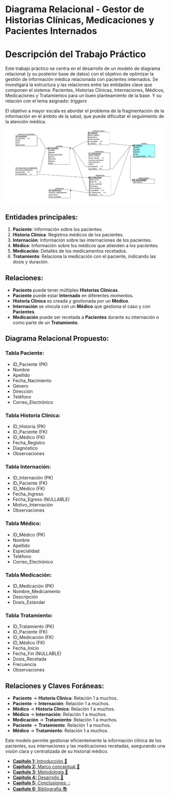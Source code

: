 # Diagrama Relacional - Gestor de Historias Clínicas, Medicaciones y Pacientes Internados

# Descripción del Trabajo Práctico
Este trabajo práctico se centra en el desarrollo de un modelo de diagrama relacional (y su posterior base de datos) con el objetivo de optimizar la gestión de información médica relacionada con pacientes internados.
Se investigará la estructura y las relaciones entre las entidades clave que componen el sistema: Pacientes, Historias Clínicas, Internaciones, Médicos, Medicaciones y Tratamientos para un buen planteamiento de la base. Y su relacion con el tema asignado: *triggers*

El objetivo a mayor escala es abordar el problema de la fragmentación de la información en el ámbito de la salud, que puede dificultar el seguimiento de la atención médica.

![imagen de la bd](./assets/diagrama2.png)

## Entidades principales:

1. **Paciente**: Información sobre los pacientes.
2. **Historia Clínica**: Registros médicos de los pacientes.
3. **Internación**: Información sobre las internaciones de los pacientes.
4. **Médico**: Información sobre los médicos que atienden a los pacientes.
5. **Medicación**: Detalles de los medicamentos recetados.
6. **Tratamiento**: Relaciona la medicación con el paciente, indicando las dosis y duración.

## Relaciones:

- **Paciente** puede tener múltiples **Historias Clínicas**.
- **Paciente** puede estar **Internado** en diferentes momentos.
- **Historia Clínica** es creada y gestionada por un **Médico**.
- **Internación** se vincula con un **Médico** que gestiona el caso y con **Pacientes**.
- **Medicación** puede ser recetada a **Pacientes** durante su internación o como parte de un **Tratamiento**.

## Diagrama Relacional Propuesto:

### Tabla Paciente:
- ID_Paciente (PK)
- Nombre
- Apellido
- Fecha_Nacimiento
- Género
- Dirección
- Teléfono
- Correo_Electrónico

### Tabla Historia Clínica:
- ID_Historia (PK)
- ID_Paciente (FK)
- ID_Médico (FK)
- Fecha_Registro
- Diagnóstico
- Observaciones

### Tabla Internación:
- ID_Internación (PK)
- ID_Paciente (FK)
- ID_Médico (FK)
- Fecha_Ingreso
- Fecha_Egreso (NULLABLE)
- Motivo_Internación
- Observaciones

### Tabla Médico:
- ID_Médico (PK)
- Nombre
- Apellido
- Especialidad
- Teléfono
- Correo_Electrónico

### Tabla Medicación:
- ID_Medicación (PK)
- Nombre_Medicamento
- Descripción
- Dosis_Estandar

### Tabla Tratamiento:
- ID_Tratamiento (PK)
- ID_Paciente (FK)
- ID_Medicación (FK)
- ID_Médico (FK)
- Fecha_Inicio
- Fecha_Fin (NULLABLE)
- Dosis_Recetada
- Frecuencia
- Observaciones

## Relaciones y Claves Foráneas:
- **Paciente** → **Historia Clínica**: Relación 1 a muchos.
- **Paciente** → **Internación**: Relación 1 a muchos.
- **Médico** → **Historia Clínica**: Relación 1 a muchos.
- **Médico** → **Internación**: Relación 1 a muchos.
- **Medicación** → **Tratamiento**: Relación 1 a muchos.
- **Paciente** → **Tratamiento**: Relación 1 a muchos.
- **Médico** → **Tratamiento**: Relación 1 a muchos.

Este modelo permite gestionar eficientemente la información clínica de los pacientes, sus internaciones y las medicaciones recetadas, asegurando una visión clara y centralizada de su historial médico.

- [**Capítulo 1:** Introducción 📑](Cap1.md)
- [**Capítulo 2:** Marco conceptual 📝](Cap2.md)
- [**Capítulo 3:** Metodología 🧠](Cap3.md)
- [**Capítulo 4:** Desarrollo 📜](Cap4.md)
- [**Capítulo 5:** Conclusiones 💡](Cap5.md)
- [**Capítulo 6:** Bibliografía 📚](Cap6.md)

